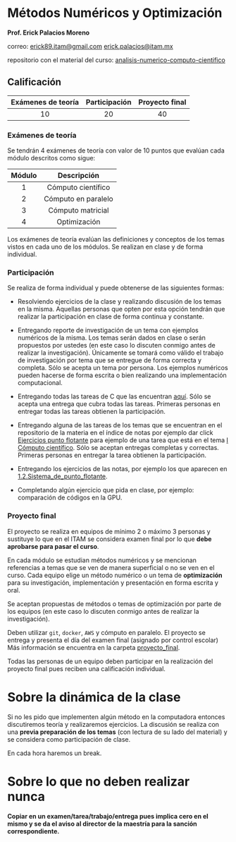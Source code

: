 # Métodos Numéricos y Optimización

**Prof. Erick Palacios Moreno**

correo: erick89.itam@gmail.com
        erick.palacios@itam.mx
        
repositorio con el material del curso: [analisis-numerico-computo-cientifico](https://github.com/ITAM-DS/analisis-numerico-computo-cientifico)

## Calificación

|Exámenes de teoría| Participación|Proyecto final|
|:---:|:---:|:---:|
|10|20|40


### Exámenes de teoría

Se tendrán 4 exámenes de teoría con valor de 10 puntos que evalúan cada módulo descritos como sigue:

|Módulo|Descripción|
|:---:|:---:|
|1|Cómputo científico|
|2|Cómputo en paralelo|
|3|Cómputo matricial|
|4|Optimización|


Los exámenes de teoría evalúan las definiciones y conceptos de los temas vistos en cada uno de los módulos. Se realizan en clase y de forma individual.

### Participación

Se realiza de forma individual y puede obtenerse de las siguientes formas:

* Resolviendo ejercicios de la clase y realizando discusión de los temas en la misma. Aquellas personas que opten por esta opción tendrán que realizar la participación en clase de forma continua y constante.

* Entregando reporte de investigación de un tema con ejemplos numéricos de la misma. Los temas serán dados en clase o serán propuestos por ustedes (en este caso lo discuten conmigo antes de realizar la investigación). Únicamente se tomará como válido el trabajo de investigación por tema que se entregue de forma correcta y completa. Sólo se acepta un tema por persona. Los ejemplos numéricos pueden hacerse de forma escrita o bien realizando una implementación computacional.

* Entregando todas las tareas de C que las encuentran [aquí](tareas_de_C). Sólo se acepta una entrega que cubra todas las tareas. Primeras personas en entregar todas las tareas obtienen la participación.

* Entregando alguna de las tareas de los temas que se encuentran en el repositorio de la materia en el índice de notas por ejemplo dar click [Ejercicios punto flotante](https://www.dropbox.com/s/09o9aasjyzya4ff/Punto_flotante.pdf?dl=0) para ejemplo de una tarea que está en el tema [I Cómputo científico](https://github.com/ITAM-DS/analisis-numerico-computo-cientifico#i-c%C3%B3mputo-cient%C3%ADfico). Sólo se aceptan entregas completas y correctas. Primeras personas en entregar la tarea obtienen la participación.

* Entregando los ejercicios de las notas, por ejemplo los que aparecen en [1.2.Sistema_de_punto_flotante](https://github.com/ITAM-DS/analisis-numerico-computo-cientifico/blob/master/temas/I.computo_cientifico/1.2.Sistema_de_punto_flotante.ipynb).

* Completando algún ejercicio que pida en clase, por ejemplo: comparación de códigos en la GPU.


### Proyecto final

El proyecto se realiza en equipos de mínimo $2$ o máximo $3$ personas y sustituye lo que en el ITAM se considera examen final por lo que **debe aprobarse para pasar el curso**.

En cada módulo se estudian métodos numéricos y se mencionan referencias a temas que se ven de manera superficial o no se ven en el curso. Cada equipo elige un método numérico o un tema de **optimización** para su investigación, implementación  y presentación en forma escrita y oral.

Se aceptan propuestas de métodos o temas de optimización por parte de los equipos (en este caso lo discuten conmigo antes de realizar la investigación).

Deben utilizar `git`, `docker`, `AWS` y cómputo en paralelo. El proyecto se entrega y presenta el día del examen final (asignado por control escolar) Más información se encuentra en la carpeta [proyecto_final](proyecto_final).

Todas las personas de un equipo deben participar en la realización del proyecto final pues reciben una calificación individual.

# Sobre la dinámica de la clase

Si no les pido que implementen algún método en la computadora entonces discutiremos teoría y realizaremos ejercicios. La discusión se realiza con una **previa preparación de los temas** (con lectura de su lado del material) y se considera como participación de clase.

En cada hora haremos un break.

# Sobre lo que no deben realizar nunca

**Copiar en un examen/tarea/trabajo/entrega pues implica cero en el mismo y se da el aviso al director de la maestría para la sanción correspondiente.**





